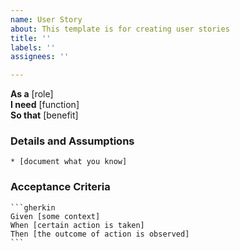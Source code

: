 ```yaml
---
name: User Story
about: This template is for creating user stories
title: ''
labels: ''
assignees: ''

---
```


**As a** [role]  
**I need** [function]  
**So that** [benefit]  
      
### Details and Assumptions
    * [document what you know] 

### Acceptance Criteria     
    ```gherkin 
    Given [some context]
    When [certain action is taken]
    Then [the outcome of action is observed]
    ```
